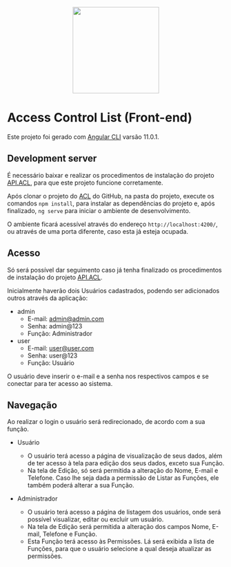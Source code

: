 <p align="center"><a href="https://angular.io/" target="_blank"><img src="https://upload.wikimedia.org/wikipedia/commons/c/cf/Angular_full_color_logo.svg" width="200"></a></p>

# Access Control List (Front-end)

Este projeto foi gerado com [Angular CLI](https://github.com/angular/angular-cli) varsão 11.0.1.

## Development server

É necessário baixar e realizar os procedimentos de instalação do projeto [API.ACL](https://github.com/flailton/api.acl), para que este projeto funcione corretamente.

Após clonar o projeto do [ACL](https://github.com/flailton/acl) do GitHub, na pasta do projeto, execute os comandos `npm install`, para instalar as dependências do projeto e, após finalizado, `ng serve` para iniciar o ambiente de desenvolvimento. 

O ambiente ficará acessível através do endereço `http://localhost:4200/`, ou através de uma porta diferente, caso esta já esteja ocupada.

## Acesso

Só será possível dar seguimento caso já tenha finalizado os procedimentos de instalação do projeto [API.ACL](https://github.com/flailton/api.acl).

Inicialmente haverão dois Usuários cadastrados, podendo ser adicionados outros através da aplicação:
- admin
  - E-mail: admin@admin.com
  - Senha:  admin@123
  - Função: Administrador
- user
  - E-mail: user@user.com
  - Senha:  user@123
  - Função: Usuário

O usuário deve inserir o e-mail e a senha nos respectivos campos e se conectar para ter acesso ao sistema.

## Navegação

Ao realizar o login o usuário será redirecionado, de acordo com a sua função.
- Usuário
  - O usuário terá acesso a página de visualização de seus dados, além de ter acesso à tela para edição dos seus dados, exceto sua Função.
  - Na tela de Edição, só será permitida a alteração do Nome, E-mail e Telefone. Caso lhe seja dada a permissão de Listar as Funções, ele também poderá alterar a sua Função.
  
- Administrador
  - O usuário terá acesso a página de listagem dos usuários, onde será possível visualizar, editar ou excluir um usuário.
  - Na tela de Edição será permitida a alteração dos campos Nome, E-mail, Telefone e Função.
  - Esta Função terá acesso às Permissões. Lá será exibida a lista de Funções, para que o usuário selecione a qual deseja atualizar as permissões.
